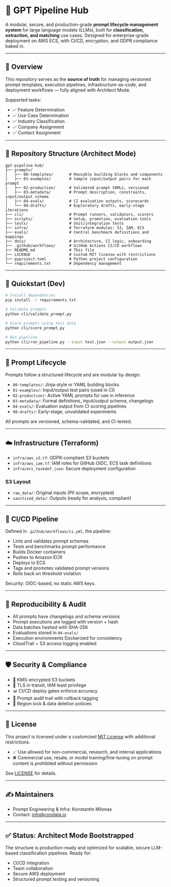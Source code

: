 # 🧠 GPT Pipeline Hub

A modular, secure, and production-grade **prompt lifecycle management system** for large language models (LLMs), built for **classification, extraction, and matching** use cases. Designed for enterprise-grade deployment on AWS ECS, with CI/CD, encryption, and GDPR compliance baked in.

---

## 📌 Overview

This repository serves as the **source of truth** for managing versioned prompt templates, execution pipelines, infrastructure-as-code, and deployment workflows — fully aligned with Architect Mode.

Supported tasks:

* ✅ Feature Determination
* ✅ Use Case Determination
* ✅ Industry Classification
* ✅ Company Assignment
* ✅ Contact Assignment

---

## 📁 Repository Structure (Architect Mode)

```
gpt-pipeline-hub/
├── prompts/
│   ├── 00-templates/       # Reusable building blocks and components
│   ├── 01-examples/        # Sample input/output pairs for each prompt
│   ├── 02-production/      # Validated prompt YAMLs, versioned
│   ├── 03-metadata/        # Prompt description, constraints, input/output schema
│   ├── 04-evals/           # CI evaluation outputs, scorecards
│   └── 98-drafts/          # Exploratory drafts, early-stage iterations
├── cli/                    # Prompt runners, validators, scorers
├── scripts/                # Setup, promotion, evaluation tools
├── tests/                  # Unit/integration tests
├── infra/                  # Terraform modules: S3, IAM, ECS
├── evals/                  # Central benchmark definitions and mappings
├── docs/                   # Architecture, CI logic, onboarding
├── .github/workflows/      # GitHub Actions CI/CD workflows
├── README.md               # This file
├── LICENSE                 # Custom MIT license with restrictions
├── pyproject.toml          # Python project configuration
└── requirements.txt        # Dependency management
```

---

## 🚀 Quickstart (Dev)

```bash
# Install dependencies
pip install -r requirements.txt

# Validate prompts
python cli/validate_prompt.py

# Score prompts using test data
python cli/score_prompt.py

# Run pipeline
python cli/run_pipeline.py --input test.json --output output.json
```

---

## 🔄 Prompt Lifecycle

Prompts follow a structured lifecycle and are modular by design:

* `00-templates/`: Jinja-style or YAML building blocks
* `01-examples/`: Input/output test pairs (used in CI)
* `02-production/`: Active YAML prompts for use in inference
* `03-metadata/`: Formal definitions, input/output schema, changelogs
* `04-evals/`: Evaluation output from CI scoring pipelines
* `98-drafts/`: Early-stage, unvalidated experiments

All prompts are versioned, schema-validated, and CI-tested.

---

## ☁️ Infrastructure (Terraform)

* `infra/aws_s3.tf`: GDPR-compliant S3 buckets
* `infra/aws_iam.tf`: IAM roles for GitHub OIDC, ECS task definitions
* `infra/ecs_taskdef.json`: Secure deployment configuration

### S3 Layout

* `raw_data/`: Original inputs (PII scope, encrypted)
* `sanitized_data/`: Outputs (ready for analysis, compliant)

---

## 🔁 CI/CD Pipeline

Defined in `.github/workflows/ci.yml`, the pipeline:

* Lints and validates prompt schemas
* Tests and benchmarks prompt performance
* Builds Docker containers
* Pushes to Amazon ECR
* Deploys to ECS
* Tags and promotes validated prompt versions
* Rolls back on threshold violation

Security: OIDC-based, no static AWS keys.

---

## 🧪 Reproducibility & Audit

* All prompts have changelogs and schema versions
* Prompt executions are logged with version + hash
* Data batches hashed with SHA-256
* Evaluations stored in `04-evals/`
* Execution environments Dockerized for consistency
* CloudTrail + S3 access logging enabled

---

## 🛡 Security & Compliance

* 🔐 KMS-encrypted S3 buckets
* 📜 TLS in transit, IAM least privilege
* 📊 CI/CD deploy gates enforce accuracy
* 🧾 Prompt audit trail with rollback tagging
* 📍 Region lock & data deletion policies

---

## 📄 License

This project is licensed under a customized [MIT License](LICENSE.txt "double click") with additional restrictions.

* ✅ Use allowed for non-commercial, research, and internal applications
* ❌ Commercial use, resale, or model training/fine-tuning on prompt content is prohibited without permission

See [LICENSE](LICENSE.txt "double click") for details.

---

## ✍️ Maintainers

* Prompt Engineering & Infra: Konstantin Milonas
* Contact: [i](mailto:prompts@yourcompany.com)nfo@condata.io

---

## ✅ Status: Architect Mode Bootstrapped

The structure is production-ready and optimized for scalable, secure LLM-based classification pipelines. Ready for:

* CI/CD integration
* Team collaboration
* Secure AWS deployment
* Structured prompt testing and versioning
